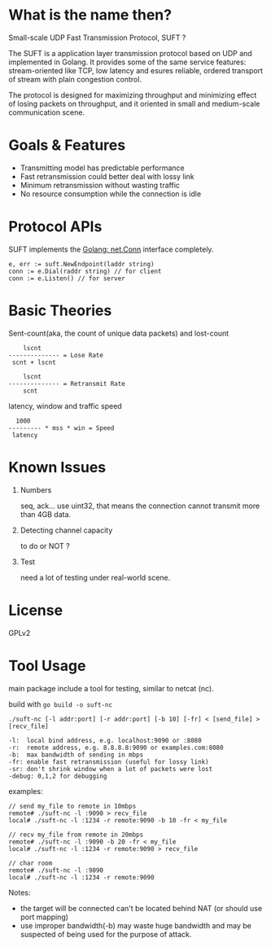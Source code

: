 # What is the name then?

Small-scale UDP Fast Transmission Protocol, SUFT ?

The SUFT is a application layer transmission protocol based on UDP and implemented in Golang. It provides some of the same service features: stream-oriented like TCP, low latency and esures reliable, ordered transport of stream with plain congestion control.

The protocol is designed for maximizing throughput and minimizing effect of losing packets on throughput, and it oriented in small and medium-scale communication scene.

# Goals & Features

- Transmitting model has predictable performance
- Fast retransmission could better deal with lossy link
- Minimum retransmission without wasting traffic
- No resource consumption while the connection is idle

# Protocol APIs

SUFT implements the [Golang: net.Conn](https://golang.org/pkg/net/#Conn) interface completely.

```
e, err := suft.NewEndpoint(laddr string)
conn := e.Dial(raddr string) // for client
conn := e.Listen() // for server
```

# Basic Theories

Sent-count(aka, the count of unique data packets) and lost-count

```
    lscnt
-------------- = Lose Rate
 scnt + lscnt

    lscnt
-------------- = Retransmit Rate
    scnt
```

latency, window and traffic speed

```
  1000
--------- * mss * win = Speed
 latency
```

# Known Issues

1. Numbers

   seq, ack... use uint32, that means the connection cannot transmit more than 4GB data.

2. Detecting channel capacity

   to do or NOT ?

3. Test

   need a lot of testing under real-world scene.

# License

GPLv2

# Tool Usage

main package include a tool for testing, similar to netcat (nc).

build with `go build -o suft-nc`

```
./suft-nc [-l addr:port] [-r addr:port] [-b 10] [-fr] < [send_file] > [recv_file]

-l:  local bind address, e.g. localhost:9090 or :8080
-r:  remote address, e.g. 8.8.8.8:9090 or examples.com:8080
-b:  max bandwidth of sending in mbps
-fr: enable fast retransmission (useful for lossy link)
-sr: don't shrink window when a lot of packets were lost
-debug: 0,1,2 for debugging
```

examples:

```
// send my_file to remote in 10mbps
remote# ./suft-nc -l :9090 > recv_file
local# ./suft-nc -l :1234 -r remote:9090 -b 10 -fr < my_file
```

```
// recv my_file from remote in 20mbps
remote# ./suft-nc -l :9090 -b 20 -fr < my_file
local# ./suft-nc -l :1234 -r remote:9090 > recv_file
```

```
// char room
remote# ./suft-nc -l :9090
local# ./suft-nc -l :1234 -r remote:9090
```

Notes:

- the target will be connected can't be located behind NAT (or should use port mapping)
- use improper bandwidth(-b) may waste huge bandwidth and may be suspected of being used for the purpose of attack.
